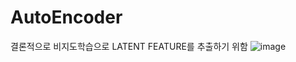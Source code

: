 # AutoEncoder

결론적으로 비지도학습으로 LATENT FEATURE를 추출하기 위함
![image](https://user-images.githubusercontent.com/37290818/147208186-f16c116c-aa07-4ed3-99f0-bffc44fe7027.png)
